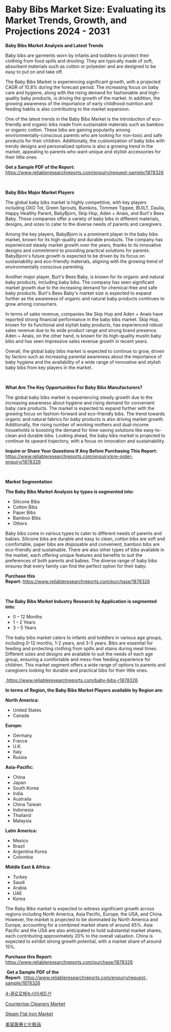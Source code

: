 <p><h1>Baby Bibs Market Size: Evaluating its Market Trends, Growth, and Projections 2024 - 2031</h1></p><p><strong>Baby Bibs Market Analysis and Latest Trends</strong></p>
<p><p>Baby bibs are garments worn by infants and toddlers to protect their clothing from food spills and drooling. They are typically made of soft, absorbent materials such as cotton or polyester and are designed to be easy to put on and take off.</p><p>The Baby Bibs Market is experiencing significant growth, with a projected CAGR of 10.8% during the forecast period. The increasing focus on baby care and hygiene, along with the rising demand for fashionable and high-quality baby products, is driving the growth of the market. In addition, the growing awareness of the importance of early childhood nutrition and feeding habits is also contributing to the market expansion.</p><p>One of the latest trends in the Baby Bibs Market is the introduction of eco-friendly and organic bibs made from sustainable materials such as bamboo or organic cotton. These bibs are gaining popularity among environmentally-conscious parents who are looking for non-toxic and safe products for their children. Additionally, the customization of baby bibs with trendy designs and personalized options is also a growing trend in the market, appealing to parents who want unique and stylish accessories for their little ones.</p></p>
<p><strong>Get a Sample PDF of the Report:&nbsp;</strong> <a href="https://www.reliableresearchreports.com/enquiry/request-sample/1878326">https://www.reliableresearchreports.com/enquiry/request-sample/1878326</a></p>
<p>&nbsp;</p>
<p><strong>Baby Bibs Major Market Players</strong></p>
<p><p>The global baby bibs market is highly competitive, with key players including OXO Tot, Green Sprouts, Bumkins, Tommee Tippee, BUILT, Daulia, Happy Healthy Parent, BabyBjorn, Skip Hop, Aden + Anais, and Burt's Bees Baby. These companies offer a variety of baby bibs in different materials, designs, and sizes to cater to the diverse needs of parents and caregivers.</p><p>Among the key players, BabyBjorn is a prominent player in the baby bibs market, known for its high-quality and durable products. The company has experienced steady market growth over the years, thanks to its innovative designs and commitment to providing practical solutions for parents. BabyBjorn's future growth is expected to be driven by its focus on sustainability and eco-friendly materials, aligning with the growing trend of environmentally conscious parenting.</p><p>Another major player, Burt's Bees Baby, is known for its organic and natural baby products, including baby bibs. The company has seen significant market growth due to the increasing demand for chemical-free and safe baby products. Burt's Bees Baby's market size is expected to expand further as the awareness of organic and natural baby products continues to grow among consumers.</p><p>In terms of sales revenue, companies like Skip Hop and Aden + Anais have reported strong financial performance in the baby bibs market. Skip Hop, known for its functional and stylish baby products, has experienced robust sales revenue due to its wide product range and strong brand presence. Aden + Anais, on the other hand, is known for its high-quality muslin baby bibs and has seen impressive sales revenue growth in recent years.</p><p>Overall, the global baby bibs market is expected to continue to grow, driven by factors such as increasing parental awareness about the importance of baby hygiene and the availability of a wide range of innovative and stylish baby bibs from key players in the market.</p></p>
<p>&nbsp;</p>
<p><strong>What Are The Key Opportunities For Baby Bibs Manufacturers?</strong></p>
<p><p>The global baby bibs market is experiencing steady growth due to the increasing awareness about hygiene and rising demand for convenient baby care products. The market is expected to expand further with the growing focus on fashion-forward and eco-friendly bibs. The trend towards organic and natural fabrics for baby products is also driving market growth. Additionally, the rising number of working mothers and dual-income households is boosting the demand for time-saving solutions like easy-to-clean and durable bibs. Looking ahead, the baby bibs market is projected to continue its upward trajectory, with a focus on innovation and sustainability.</p></p>
<p><strong>Inquire or Share Your Questions If Any Before Purchasing This Report:</strong> <a href="https://www.reliableresearchreports.com/enquiry/pre-order-enquiry/1878326">https://www.reliableresearchreports.com/enquiry/pre-order-enquiry/1878326</a></p>
<p>&nbsp;</p>
<p><strong>Market Segmentation</strong></p>
<p><strong>The Baby Bibs Market Analysis by types is segmented into:</strong></p>
<p><ul><li>Silicone Bibs</li><li>Cotton Bibs</li><li>Paper Bibs</li><li>Bamboo Bibs</li><li>Others</li></ul></p>
<p><p>Baby bibs come in various types to cater to different needs of parents and babies. Silicone bibs are durable and easy to clean, cotton bibs are soft and comfortable, paper bibs are disposable and convenient, bamboo bibs are eco-friendly and sustainable. There are also other types of bibs available in the market, each offering unique features and benefits to suit the preferences of both parents and babies. The diverse range of baby bibs ensures that every family can find the perfect option for their baby.</p></p>
<p><strong>Purchase this Report:&nbsp;</strong><a href="https://www.reliableresearchreports.com/purchase/1878326">https://www.reliableresearchreports.com/purchase/1878326</a></p>
<p>&nbsp;</p>
<p><strong>The Baby Bibs Market Industry Research by Application is segmented into:</strong></p>
<p><ul><li>0 – 12 Months</li><li>1 – 2 Years</li><li>3 – 5 Years</li></ul></p>
<p><p>The baby bibs market caters to infants and toddlers in various age groups, including 0-12 months, 1-2 years, and 3-5 years. Bibs are essential for feeding and protecting clothing from spills and stains during meal times. Different sizes and designs are available to suit the needs of each age group, ensuring a comfortable and mess-free feeding experience for children. This market segment offers a wide range of options to parents and caregivers looking for durable and practical bibs for their little ones.</p></p>
<p><a href="https://www.reliableresearchreports.com/baby-bibs-r1878326">&nbsp;https://www.reliableresearchreports.com/baby-bibs-r1878326</a></p>
<p><strong>In terms of Region, the Baby Bibs Market Players available by Region are:</strong></p>
<p>
    <p> <strong> North America: </strong>
        <ul>
            <li>United States</li>
            <li>Canada</li>
        </ul>
        </p> 
    <p> <strong> Europe: </strong>
        <ul>
            <li>Germany</li>
            <li>France</li>
            <li>U.K.</li>
            <li>Italy</li>
            <li>Russia</li>
        </ul>
        </p> 
    <p> <strong> Asia-Pacific: </strong>
        <ul>
            <li>China</li>
            <li>Japan</li>
            <li>South Korea</li>
            <li>India</li>
            <li>Australia</li>
            <li>China Taiwan</li>
            <li>Indonesia</li>
            <li>Thailand</li>
            <li>Malaysia</li>
        </ul>
        </p> 
    <p> <strong> Latin America: </strong>
        <ul>
            <li>Mexico</li>
            <li>Brazil</li>
            <li>Argentina Korea</li>
            <li>Colombia</li>
        </ul>
        </p> 
    <p> <strong> Middle East & Africa: </strong>
        <ul>
            <li>Turkey</li>
            <li>Saudi</li>
            <li>Arabia</li>
            <li>UAE</li>
            <li>Korea</li>
        </ul>
    </p>
    </p>
<p><p>The Baby Bibs market is expected to witness significant growth across regions including North America, Asia Pacific, Europe, the USA, and China. However, the market is projected to be dominated by North America and Europe, accounting for a combined market share of around 45%. Asia Pacific and the USA are also anticipated to hold substantial market shares, each contributing approximately 20% to the overall valuation. China is expected to exhibit strong growth potential, with a market share of around 15%.</p></p>
<p><strong>Purchase this Report: </strong><a href="https://www.reliableresearchreports.com/purchase/1878326">https://www.reliableresearchreports.com/purchase/1878326</a></p>
<p>&nbsp;<strong>Get a Sample PDF of the Report:&nbsp;&nbsp;</strong><a href="https://www.reliableresearchreports.com/enquiry/request-sample/1878326">https://www.reliableresearchreports.com/enquiry/request-sample/1878326</a></p>
<p><strong></strong></p>
<p><p><a href="https://github.com/rcabello548/Market-Research-Report-List-1/blob/main/5195041154199.md">4-클로로페녹시아세트산</a></p><p><a href="https://github.com/Angelnienowdseej3e45z3p8c/Market-Research-Report-List-3/blob/main/countertop-cleaners-market.md">Countertop Cleaners Market</a></p><p><a href="https://github.com/brentleyjimmiealvaradoz4l1rea/Market-Research-Report-List-3/blob/main/steam-flat-iron-market.md">Steam Flat Iron Market</a></p><p><a href="https://github.com/DanykaKilback/Market-Research-Report-List-1/blob/main/5552930145662.md">美容医療と化粧品</a></p></p>